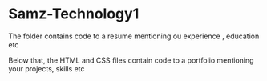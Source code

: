 # Samz-Technology1
The folder contains code to a resume mentioning ou experience , education etc

Below that, the HTML and CSS files contain code to a portfolio mentioning your projects, skills etc
